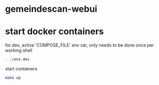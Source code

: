 # gemeindescan-webui

# start docker containers

for dev, active 'COMPOSE_FILE' env var, only needs to be done once per working shell

```bash
. ./env.dev
```

start containers

```bash
make up
```
